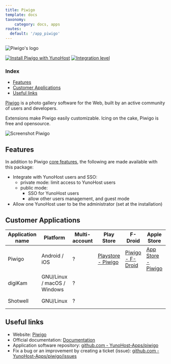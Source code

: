 ```yaml
---
title: Piwigo
template: docs
taxonomy:
    category: docs, apps
routes:
  default: '/app_piwigo'
---
```


![Piwigo's logo](image://piwigo.org.svg?resize=,80)

[![Install Piwigo with YunoHost](https://install-app.yunohost.org/install-with-yunohost.png)](https://install-app.yunohost.org/?app=piwigo) [![Integration level](https://dash.yunohost.org/integration/piwigo.svg)](https://dash.yunohost.org/appci/app/piwigo)

### Index

- [Features](#features)
- [Customer Applications](#customer-applications)
- [Useful links](#useful-links)

[Piwigo](http://piwigo.org) is a photo gallery software for the Web, built by an active community of users and developers.

Extensions make Piwigo easily customizable. Icing on the cake, Piwigo is free and opensource.

![Screenshot Piwigo](image://piwigo_screenshot.jpg)

## Features

In addition to Piwigo [core features](http://piwigo.org/basics/features), the following are made available with
this package:

 * Integrate with YunoHost users and SSO:
   * private mode: limit access to YunoHost users
   * public mode:
     * SSO for YunoHost users
     * allow other users management, and guest mode
 * Allow one YunoHost user to be the administrator (set at the installation)

## Customer Applications
| Application name | Platform | Multi-account | Play Store | F-Droid | Apple Store | *Other* |
|------------------|----------|---------------|------------|---------|-------------|---------|
| Piwigo | Android / iOS | ? | [Playstore - Piwigo](https://play.google.com/store/apps/details?id=org.piwigo.android&hl=en) | [Piwigo - F-Droid](https://f-droid.org/packages/org.piwigo.android/)| [App Store - Piwigo](https://apps.apple.com/fr/app/piwigo/id472225196) | |
| digiKam | GNU/Linux / macOS / Windows | ? |    |    |    | [digiKam Download](https://www.digikam.org/download/) |
| Shotwell | GNU/Linux | ? |    |    |    | [Install Shotwell](https://wiki.gnome.org/Apps/Shotwell/BuildingAndInstalling) |

## Useful links

+ Website: [Piwigo](http://piwigo.org/)
+ Official documentation: [Documentation](https://piwigo.org/doc/doku.php)
+ Application software repository: [github.com - YunoHost-Apps/piwigo](https://github.com/YunoHost-Apps/piwigo_ynh)
+ Fix a bug or an improvement by creating a ticket (issue): [github.com - YunoHost-Apps/piwigo/issues](https://github.com/YunoHost-Apps/piwigo_ynh/issues)
